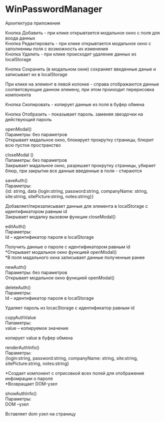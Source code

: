 # WinPasswordManager
Архитектура приложения 

<!-- Логига приложения -->

Кнопка Добавить - при клике открывтается модальное окно с поля для воода данных\
Кнопка Редактировать - при клике открывтается модальное окно с заполненмы поля с возможность их изменения\
Кнопка Удалить - при клике происходит удаление данных из localStorage

Кнопка Сохранить (в модальном окне) сохраняет введенные даные и записывает их в localStorage

При клике на элемент в левой колонке - справа отображаются данные соответсвующие данном элемену, при этом проиходит перерисовка компонента

Кнопка Скопировать - копирует данные из поля в буфер обмена

Кнопка Отобразить - показывает пароль. заменяя звездочки на действующий пароль

<!--Описание функций проекта-->

openModal()\
Параметры: без параметров\
Открывает мадальное окно, блокирует прокрутку страницы, блюрит всю пустое пространство

сloseModal ()\
Папаметры: без параметров\
Закрывает мадальное окно, разрешает прокрутку страницы, убирает блюр, при закрытии все данные введенные в поля  - стираются

saveAuth()\
Параметры:\
{id: string, data {login:string, password:string, companyName: string, site:string, sitePicture:string, notes:string}}

Добавляет/перезаписывает данные для элемента в localStorage с идентификатором равным id\
Закрывает модалку вызовом функции сloseModal()

editAuth()\
Параметры:\
Id – идентификатор пароля в localStorage

Получить данные о пароле с идентификатором равным id\
*Открывает модальное окно функцией openModal()\
*В поля мадального окна записывает данные полученные ранее

newAuth()\
Параметры: без параметров\
Открывает модальное окно функцией openModal()

deleteAuth()\
Параметры: \
Id – идентификатор пароля в localStorage

Удаляет пароль из locacStorage с идентификатор равным id

copyAuthValue\
Папаметры: \
value – копируемое значение

копирует value в буфер обмена

renderAuthInfo()\
Параметры: \
{login:string, password:string, companyName: string, site:string, sitePicture:string, notes:string}

*Создает компонент с отрисовкой всех полей для отображения инфомрации о пароле\
*Возвращает DOM-узел

showAuthInfo()\
Параметры: \
DOM –узел

Вставляет dom узел на страницу








